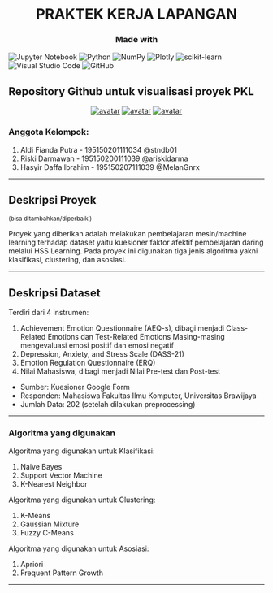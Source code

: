 
<center> <h1><b>PRAKTEK KERJA LAPANGAN</b></h1> </center>
<center> <h3><b>Made with</b></h3> </center>

![Jupyter Notebook](https://img.shields.io/badge/jupyter-%23FA0F00.svg?style=for-the-badge&logo=jupyter&logoColor=white)
![Python](https://img.shields.io/badge/python-3670A0?style=for-the-badge&logo=python&logoColor=ffdd54)
![NumPy](https://img.shields.io/badge/numpy-%23013243.svg?style=for-the-badge&logo=numpy&logoColor=white)
![Plotly](https://img.shields.io/badge/Plotly-%233F4F75.svg?style=for-the-badge&logo=plotly&logoColor=white)
![scikit-learn](https://img.shields.io/badge/scikit--learn-%23F7931E.svg?style=for-the-badge&logo=scikit-learn&logoColor=white)
![Visual Studio Code](https://img.shields.io/badge/Visual%20Studio%20Code-0078d7.svg?style=for-the-badge&logo=visual-studio-code&logoColor=white)
![GitHub](https://img.shields.io/badge/github-%23121011.svg?style=for-the-badge&logo=github&logoColor=white)


## **Repository Github untuk visualisasi proyek PKL**

<center> 

<a href="https://github.com/stndb01" rel="some text">![avatar](https://images.weserv.nl/?url=https://avatars.githubusercontent.com/u/54304759?v=4&h=50&w=50&fit=cover&mask=circle&maxage=7d)</a>
<a href="https://github.com/ariskidarma" rel="some text">![avatar](https://images.weserv.nl/?url=https://avatars.githubusercontent.com/u/71130014?v=4&h=50&w=50&fit=cover&mask=circle&maxage=7d)</a>
<a href="https://github.com/MelanGnrx" rel="some text">![avatar](https://images.weserv.nl/?url=https://avatars.githubusercontent.com/u/73750362?v=4&h=50&w=50&fit=cover&mask=circle&maxage=7d)</a>

</center>

### Anggota Kelompok:

1. Aldi Fianda Putra - 195150201111034 @stndb01
2. Riski Darmawan - 195150200111039 @ariskidarma
3. Hasyir Daffa Ibrahim - 195150207111039 @MelanGnrx



<hr></hr>

## **Deskripsi Proyek** 
<small>(bisa ditambahkan/diperbaiki)</small>

Proyek yang diberikan adalah melakukan pembelajaran mesin/machine learning terhadap dataset yaitu kuesioner faktor afektif pembelajaran daring melalui HSS Learning. Pada proyek ini digunakan tiga jenis algoritma yakni klasifikasi, clustering, dan asosiasi.

<hr></hr>

## **Deskripsi Dataset**

Terdiri dari 4 instrumen:
1. Achievement Emotion Questionnaire (AEQ-s), dibagi menjadi Class-Related Emotions dan Test-Related Emotions Masing-masing mengevaluasi emosi positif dan emosi negatif
2. Depression, Anxiety, and Stress Scale (DASS-21)
3. Emotion Regulation Questionnaire (ERQ)
4. Nilai Mahasiswa, dibagi menjadi Nilai Pre-test dan Post-test

- Sumber: Kuesioner Google Form
- Responden: Mahasiswa Fakultas Ilmu Komputer, Universitas Brawijaya
- Jumlah Data: 202 (setelah dilakukan preprocessing)
    
<hr></hr>

### **Algoritma yang digunakan**
Algoritma yang digunakan untuk Klasifikasi:
1. Naive Bayes
2. Support Vector Machine
3. K-Nearest Neighbor

Algoritma yang digunakan untuk Clustering:
1. K-Means
2. Gaussian Mixture
3. Fuzzy C-Means

Algoritma yang digunakan untuk Asosiasi:
1. Apriori
2. Frequent Pattern Growth

<hr></hr>